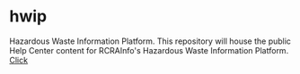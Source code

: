 # hwip
Hazardous Waste Information Platform.
This repository will house the public Help Center content for RCRAInfo's Hazardous Waste Information Platform. 
<a href="docs/src/index.md">Click</a>
